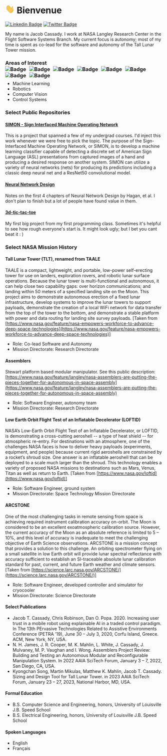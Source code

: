# <img src="https://raw.githubusercontent.com/ABSphreak/ABSphreak/master/gifs/Hi.gif" width="30px"> Bienvenue
[![Linkedin Badge](https://img.shields.io/badge/-Jacob_Cassady-blue?style=flat-square&logo=Linkedin&logoColor=white&link=https://www.linkedin.com/in/jacob-cassady-315497120/)](https://www.linkedin.com/in/jacob-cassady-315497120/)
[![Twitter Badge](https://img.shields.io/badge/-@Jacob__Cassady-1ca0f1?style=flat-square&labelColor=1ca0f1&logo=twitter&logoColor=white&link=https://twitter.com/Jacob_Cassady)](https://twitter.com/Jacob_Cassady)

My name is Jacob Cassady.  I work at NASA Langley Research Center in the Flight Software Systems Branch.  My current focus is autonomy; most of my time is spent as co-lead for the software and autonomy of the Tall Lunar Tower mission.

<h3> Areas of Interest

<br>

<img alt="Badge" style="float: left; margin-right: 10px;" src="https://img.shields.io/badge/python%20-%2314354C.svg?&style=for-the-badge&logo=python&logoColor=white"/>
<img alt="Badge" style="float: left; margin-right: 10px;"  src="https://img.shields.io/badge/c++%20-%230175C2.svg?&style=for-the-badge&logo=c%2B%2B&logoColor=white"/>
<img alt="Badge" style="float: left; margin-right: 10px;"  src="https://img.shields.io/badge/c%20-%2320232a.svg?&style=for-the-badge&logo=c&logoColor=white"/>
<img alt="Badge" style="float: left; margin-right: 10px;"  src="https://img.shields.io/badge/OpenCV%20-%23FFBB00.svg?&style=for-the-badge&logo=Canonical&logoColor=white"/>
<img alt="Badge" style="float: left; margin-right: 10px;"  src="https://img.shields.io/badge/tensorflow%20-%23FF6F00.svg?&style=for-the-badge&logo=tensorflow&logoColor=white"/>
<img alt="Badge" style="float: left; margin-right: 10px;"  src="https://img.shields.io/badge/keras%20-%23FF0000.svg?&style=for-the-badge&logo=keras&logoColor=white"/>
<img alt="Badge" style="float: left; margin-right: 10px;"  src="https://img.shields.io/badge/ros2%20-%2314354C.svg?&style=for-the-badge&logo=ros&logoColor=white"/>
<img alt="Badge" style="float: left; margin-right: 10px;"  src="https://img.shields.io/badge/git%20-%23F05033.svg?&style=for-the-badge&logo=git&logoColor=white"/>
</h3>
<br>

- Machine Learning
- Robotics
- Computer Vision
- Control Systems

### Select Public Repositories
#### [SIMON - Sign Interfaced Machine Operating Network](https://github.com/jtcass01/SIMON)
This is a project that spanned a few of my undergrad courses.  I'd inject this work whenever we were free to pick the topic. The purpose of the Sign-Interfaced Machine Operating Network, or SIMON, is to develop a machine learning classifier capable of detecting a discrete set of American Sign Language (ASL) presentations from captured images of a hand and producing a desired response on another system. SIMON can utilize a variety of neural networks (nets) for producing its predictions including a classic deep neural net and a ResNet50 convolutional model.

#### [Neural Network Design](https://github.com/jtcass01/Neural-Network-Design)
Notes on the first 4 chapters of Neural Network Design by Hagan, et al. I don't plan to finish but a lot of people have found value in them.

#### [3d-tic-tac-toe](https://github.com/jtcass01/3D-Tic-Tac-Toe)
My first big project from my first programming class. Sometimes it's helpful to see how rough everyone's start is. It might look ugly; but I bet you cant beat it : )

### Select NASA Mission History
#### Tall Lunar Tower (TLT), renamed from TAALE
TAALE is a compact, lightweight, and portable, low-power self-erecting tower for use on landers, exploration rovers, and robotic lunar surface operations. Because the lunar tower is multi-functional and autonomous, it can help close two capability gaps: over horizon communications; and landing within 50 meters of a specified landing site on the Moon. This project aims to demonstrate autonomous erection of a fixed lunar infrastructure, develop systems to improve the lunar towers to support payloads, demonstrate the creation of a local WiFi network for data transfer from the top of the tower to the bottom, and demonstrate a stable platform with power and data routing for landing site survey payloads. [Taken from [https://www.nasa.gov/feature/nasa-empowers-workforce-to-advance-deep-space-technologies](https://www.nasa.gov/feature/nasa-empowers-workforce-to-advance-deep-space-technologies)]
  - Role: Co-lead Software and Autonomy
  - Mission Directorate: Research Directorate

#### Assemblers
Stewart platform based modular manipulator. See this public description: [https://www.nasa.gov/feature/langley/nasa-assemblers-are-putting-the-pieces-together-for-autonomous-in-space-assembly](https://www.nasa.gov/feature/langley/nasa-assemblers-are-putting-the-pieces-together-for-autonomous-in-space-assembly)
- Role: Software Engineer, autonomy team
- Mission Directorate: Research Directorate

#### Low Earth Orbit Flight Test of an Inflatable Decelerator (LOFTID)
NASA’s Low-Earth Orbit Flight Test of an Inflatable Decelerator, or LOFTID, is demonstrating a cross-cutting aeroshell -- a type of heat shield -- for atmospheric re-entry. For destinations with an atmosphere, one of the challenges NASA faces is how to deliver heavy payloads (experiments, equipment, and people) because current rigid aeroshells are constrained by a rocket’s shroud size. One answer is an inflatable aeroshell that can be deployed to a scale much larger than the shroud. This technology enables a variety of proposed NASA missions to destinations such as Mars, Venus, Titan as well as return to Earth. [Taken from [https://www.nasa.gov/loftid](https://www.nasa.gov/loftid)]
- Role: Software Engineer, ground system
- Mission Directorate: Space Technology Mission Directorate

#### ARCSTONE
One of the most challenging tasks in remote sensing from space is achieving required instrument calibration accuracy on-orbit. The Moon is considered to be an excellent exoatmospheric calibration source. However, the current accuracy of the Moon as an absolute reference is limited to 5 – 10%, and this level of accuracy is inadequate to meet the challenging objective of Earth Science observations. ARCSTONE is a mission concept that provides a solution to this challenge. An orbiting spectrometer flying on a small satellite in low Earth orbit will provide lunar spectral reflectance with accuracy sufficient to establish an SI-traceable absolute lunar calibration standard for past, current, and future Earth weather and climate sensors. [Taken from [https://science.larc.nasa.gov/ARCSTONE/](https://science.larc.nasa.gov/ARCSTONE/)]
- Role: Software Engineer, developed controller and simulator for cryocooler
- Mission Directorate: Science Directorate

#### Select Publications
- Jacob T. Cassady, Chris Robinson, Dan O. Popa. 2020. Increasing user trust in a mobile robot using explainable AI in a traded control paradigm. In The 13th PErvasive Technologies Related to Assistive Environments Conference (PETRA ’19), June 30 – July 3, 2020, Corfu Island, Greece. ACM, New York, NY, USA.
- N. H. James, J. R. Cooper, M. K. Mahlin, L. White, J. Cassady, J. Mulvaney, M. P. Vaughan and I. Wong. Assemblers Project Review: Building and Testing an Autonomous Modular and Reconfigurable Manipulation System. In 2022 AAIA SciTech Forum, January 3 – 7, 2022, San Diego, CA, USA.
- Kyongchan Song, Martin Mikulas, Matthew K. Mahlin, Jacob T. Cassady. Sizing and Design Tool for Tall Lunar Tower. in 2023 AAIA SciTech Forum, January 23 – 27, 2023, National Harbor, MD, USA.

#### Formal Education
- B.S. Computer Science and Engineering, honors, University of Louisville J.B. Speed School
- B.S. Electrical Engineering, honors, University of Louisville J.B. Speed School

#### Spoken Languages
- English
- Français
